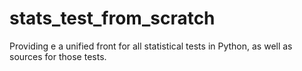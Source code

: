 # stats_test_from_scratch
Providing e a unified front for all statistical tests in Python, as well as sources for those tests.
